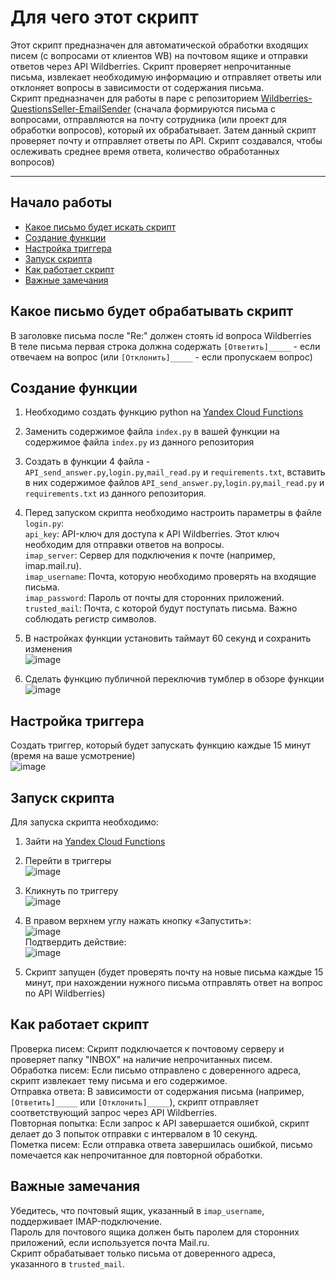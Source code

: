 # Для чего этот скрипт

Этот скрипт предназначен для автоматической обработки входящих писем (с вопросами от клиентов WB) на почтовом ящике и отправки ответов через API Wildberries. Скрипт проверяет непрочитанные письма, извлекает необходимую информацию и отправляет ответы или отклоняет вопросы в зависимости от содержания письма. <br>
Скрипт предназначен для работы в паре с репозиторием [Wildberries-QuestionsSeller-EmailSender]() (сначала формируются письма с вопросами, отправляются на почту сотрудника (или проект для обработки вопросов), который их обрабатывает. Затем данный скрипт проверяет почту и отправляет ответы по API. Скрипт создавался, чтобы ослеживать среднее время ответа, количество обработанных вопросов)

______

## Начало работы

* [Какое письмо будет искать скрипт](#какое-письмо-будет-обрабатывать-скрипт)  
* [Создание функции](#создание-функции)
* [Настройка триггера](#настройка-триггера)  
* [Запуск скрипта](#запуск-скрипта)  
* [Как работает скрипт](#как-работает-скрипт)  
* [Важные замечания](#важные-замечания)  

## Какое письмо будет обрабатывать скрипт

В заголовке письма после "Re:" должен стоять id вопроса Wildberries<br>
В теле письма первая строка должна содержать `[Ответить]_____` - если отвечаем на вопрос (или `[Отклонить]_____` -  если пропускаем вопрос)<br>



## Создание функции

1. Необходимо создать функцию python на [Yandex Cloud Functions](https://console.yandex.cloud/folders) <br>
2. Заменить содержимое файла `index.py` в вашей функции на содержимое файла `index.py` из данного репозитория<br>
3. Создать в функции 4 файла - `API_send_answer.py`,`login.py`,`mail_read.py` и `requirements.txt`, вставить в них содержимое файлов `API_send_answer.py`,`login.py`,`mail_read.py` и `requirements.txt` из данного репозитория.<br>
5. Перед запуском скрипта необходимо настроить параметры в файле `login.py`:<br>
`api_key`: API-ключ для доступа к API Wildberries. Этот ключ необходим для отправки ответов на вопросы.<br>
`imap_server`: Сервер для подключения к почте (например, imap.mail.ru).<br>
`imap_username`: Почта, которую необходимо проверять на входящие письма.<br>
`imap_password`: Пароль от почты для сторонних приложений.<br>
`trusted_mail`: Почта, с которой будут поступать письма. Важно соблюдать регистр символов.<br>

6. В настройках функции установить таймаут 60 секунд и сохранить изменения<br>
![image](https://github.com/user-attachments/assets/7b72ff96-543e-4886-9ad9-751239dee50f) 
7. Сделать функцию публичной переключив тумблер в обзоре функции<br>
![image](https://github.com/user-attachments/assets/251ebed7-2ee7-4a82-87cb-db9e51597b18)


## Настройка триггера

Создать триггер, который будет запускать функцию каждые 15 минут (время на ваше усмотрение)<br>
![image](https://github.com/user-attachments/assets/84fcbbf3-58c6-4e24-9e97-7a6b8b90fa14)


## Запуск скрипта

Для запуска скрипта необходимо:
1.	Зайти на [Yandex Cloud Functions](https://console.yandex.cloud/folders) 
2.	Перейти в триггеры <br>
![image](https://github.com/user-attachments/assets/c133a1b2-3391-412f-ad8c-d323d5c13b1f)

3.	Кликнуть по триггеру <br>
![image](https://github.com/user-attachments/assets/022810c2-777f-4802-8244-7c61007b2f22)

4.	В правом верхнем углу нажать кнопку «Запустить»: <br>
![image](https://github.com/user-attachments/assets/96b367a9-c0ab-48a2-950a-5b31ea64a328) <br>
Подтвердить действие: <br>
![image](https://github.com/user-attachments/assets/96f6b7ff-4808-4a87-afa2-d34546aa0464)
5.	Скрипт запущен (будет проверять почту на новые письма каждые 15 минут, при нахождении нужного письма отправлять ответ на вопрос по API Wildberries)


## Как работает скрипт
Проверка писем: Скрипт подключается к почтовому серверу и проверяет папку "INBOX" на наличие непрочитанных писем.<br>
Обработка писем: Если письмо отправлено с доверенного адреса, скрипт извлекает тему письма и его содержимое.<br>
Отправка ответа: В зависимости от содержания письма (например, `[Ответить]_____` или `[Отклонить]_____`), скрипт отправляет соответствующий запрос через API Wildberries.<br>
Повторная попытка: Если запрос к API завершается ошибкой, скрипт делает до 3 попыток отправки с интервалом в 10 секунд.<br>
Пометка писем: Если отправка ответа завершилась ошибкой, письмо помечается как непрочитанное для повторной обработки.

## Важные замечания
Убедитесь, что почтовый ящик, указанный в `imap_username`, поддерживает IMAP-подключение.<br>
Пароль для почтового ящика должен быть паролем для сторонних приложений, если используется почта Mail.ru.<br>
Скрипт обрабатывает только письма от доверенного адреса, указанного в `trusted_mail`.
